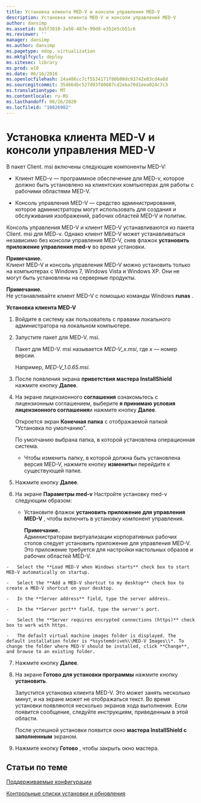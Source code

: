 ```yaml
---
title: Установка клиента MED-V и консоли управления MED-V
description: Установка клиента MED-V и консоли управления MED-V
author: dansimp
ms.assetid: 8a5f3010-3a50-487e-99d8-e352e5cb51c6
ms.reviewer: ''
manager: dansimp
ms.author: dansimp
ms.pagetype: mdop, virtualization
ms.mktglfcycl: deploy
ms.sitesec: library
ms.prod: w10
ms.date: 06/16/2016
ms.openlocfilehash: 24a486cc7cf5534171f80b08dc93742e03cd4a0d
ms.sourcegitcommit: 354664bc527d93f80687cd2eba70d1eea024c7c3
ms.translationtype: MT
ms.contentlocale: ru-RU
ms.lasthandoff: 06/26/2020
ms.locfileid: "10826982"
---
```

# Установка клиента MED-V и консоли управления MED-V


В пакет Client. msi включены следующие компоненты MED-V:

-   Клиент MED-v — программное обеспечение для MED-v, которое должно быть установлено на клиентских компьютерах для работы с рабочими областями MED-V.

-   Консоль управления MED-V — средство администрирования, которое администраторы могут использовать для создания и обслуживания изображений, рабочих областей MED-V и политик.

Консоль управления MED-V и клиент MED-V устанавливаются из пакета Client. msi для MED-v. Однако клиент MED-V может устанавливаться независимо без консоли управления MED-V, сняв флажок **установить приложение управления med-v** во время установки.

**Примечание.**  
Клиент MED-V и консоль управления MED-V можно установить только на компьютерах с Windows 7, Windows Vista и Windows XP. Они не могут быть установлены на серверные продукты.



**Примечание.**  
Не устанавливайте клиент MED-V с помощью команды Windows **runas** .



**Установка клиента MED-V**

1.  Войдите в систему как пользователь с правами локального администратора на локальном компьютере.

2.  Запустите пакет для MED-V. msi.

    Пакет для MED-V. msi называется *MED-V\_x.msi*, где *x* — номер версии.

    Например, *MED-V\_1.0.65.msi*.

3.  После появления экрана **приветствия мастера InstallShield** нажмите кнопку **Далее**.

4.  На экране лицензионного **соглашения** ознакомьтесь с лицензионным соглашением, выберите **я принимаю условия лицензионного соглашения**и нажмите кнопку **Далее**.

    Откроется экран **Конечная папка** с отображаемой папкой "Установка по умолчанию".

    По умолчанию выбрана папка, в которой установлена операционная система.

    -   Чтобы изменить папку, в которой должна быть установлена версия MED-V, нажмите кнопку **изменить**и перейдите к существующей папке.

5.  Нажмите кнопку **Далее**.

6.  На экране **Параметры med-v** Настройте установку med-v следующим образом:

    -   Установите флажок **установить приложение для управления MED-V** , чтобы включить в установку компонент управления.

        **Примечание.**  
        Администраторам виртуализации корпоративных рабочих столов следует установить приложение для управления MED-V. Это приложение требуется для настройки настольных образов и рабочих областей MED-V.



~~~
-   Select the **Load MED-V when Windows starts** check box to start MED-V automatically on startup.

-   Select the **Add a MED-V shortcut to my desktop** check box to create a MED-V shortcut on your desktop.

-   In the **Server address** field, type the server address.

-   In the **Server port** field, type the server's port.

-   Select the **Server requires encrypted connections (https)** check box to work with https.

-   The default virtual machine images folder is displayed. The default installation folder is *%systemdrive%\\MED-V Images\\*. To change the folder where MED-V should be installed, click **Change**, and browse to an existing folder.
~~~

7. Нажмите кнопку **Далее**.

8. На экране **Готово для установки программы** нажмите кнопку **установить**.

   Запустится установка клиента MED-V. Это может занять несколько минут, и на экране может не отображаться текст. Во время установки появляются несколько экранов хода выполнения. Если появится сообщение, следуйте инструкциям, приведенным в этой области.

   После успешной установки появится окно **мастера InstallShield с заполненным** экраном.

9. Нажмите кнопку **Готово** , чтобы закрыть окно мастера.

## Статьи по теме


[Поддерживаемые конфигурации](supported-configurationsmedv-orientation.md)

[Контрольные списки установки и обновления](installation-and-upgrade-checklists.md)









